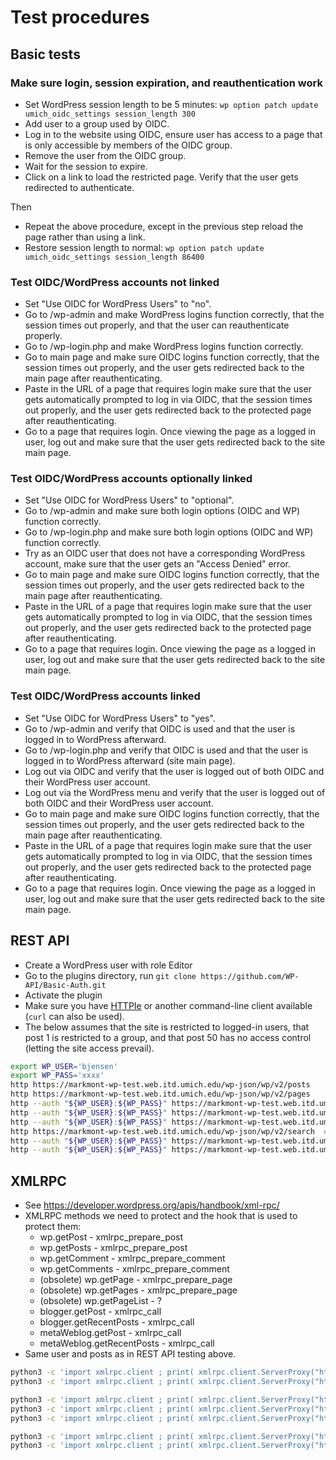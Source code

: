 
# Test procedures

## Basic tests

### Make sure login, session expiration, and reauthentication work

* Set WordPress session length to be 5 minutes: `wp option patch update umich_oidc_settings session_length 300`
* Add user to a group used by OIDC.
* Log in to the website using OIDC, ensure user has access to a page that is only accessible by members of the OIDC group.
* Remove the user from the OIDC group.
* Wait for the session to expire.
* Click on a link to load the restricted page.  Verify that the user gets redirected to authenticate.

Then
* Repeat the above procedure, except in the previous step reload the page rather than using a link.
* Restore session length to normal: `wp option patch update umich_oidc_settings session_length 86400`

### Test OIDC/WordPress accounts not linked

* Set "Use OIDC for WordPress Users" to "no".
* Go to /wp-admin and make WordPress logins function correctly, that the session times out properly, and that the user can reauthenticate properly.
* Go to /wp-login.php and make WordPress logins function correctly.
* Go to main page and make sure OIDC logins function correctly, that the session times out properly, and the user gets redirected back to the main page after reauthenticating.
* Paste in the URL of a page that requires login make sure that the user gets automatically prompted to log in via OIDC, that the session times out properly, and the user gets redirected back to the protected page after reauthenticating.
* Go to a page that requires login.  Once viewing the page as a logged in user, log out and make sure that the user gets redirected back to the site main page.

### Test OIDC/WordPress accounts optionally linked

* Set "Use OIDC for WordPress Users" to "optional".
* Go to /wp-admin and make sure both login options (OIDC and WP) function correctly.
* Go to /wp-login.php and make sure both login options (OIDC and WP) function correctly.
* Try as an OIDC user that does not have a corresponding WordPress account, make sure that the user gets an "Access Denied" error.
* Go to main page and make sure OIDC logins function correctly, that the session times out properly, and the user gets redirected back to the main page after reauthenticating.
* Paste in the URL of a page that requires login make sure that the user gets automatically prompted to log in via OIDC, that the session times out properly, and the user gets redirected back to the protected page after reauthenticating.
* Go to a page that requires login.  Once viewing the page as a logged in user, log out and make sure that the user gets redirected back to the site main page.

### Test OIDC/WordPress accounts linked

* Set "Use OIDC for WordPress Users" to "yes".
* Go to /wp-admin and verify that OIDC is used and that the user is logged in to WordPress afterward.
* Go to /wp-login.php and verify that OIDC is used and that the user is logged in to WordPress afterward (site main page).
* Log out via OIDC and verify that the user is logged out of both OIDC and their WordPress user account.
* Log out via the WordPress menu and verify that the user is logged out of both OIDC and their WordPress user account.
* Go to main page and make sure OIDC logins function correctly, that the session times out properly, and the user gets redirected back to the main page after reauthenticating.
* Paste in the URL of a page that requires login make sure that the user gets automatically prompted to log in via OIDC, that the session times out properly, and the user gets redirected back to the protected page after reauthenticating.
* Go to a page that requires login.  Once viewing the page as a logged in user, log out and make sure that the user gets redirected back to the site main page.


## REST API

* Create a WordPress user with role Editor
* Go to the plugins directory, run `git clone https://github.com/WP-API/Basic-Auth.git`
* Activate the plugin
* Make sure you have [HTTPIe](https://httpie.io/cli) or another command-line client available (`curl` can also be used).
* The below assumes that the site is restricted to logged-in users, that post 1 is restricted to a group, and that post 50 has no access control (letting the site access prevail).
```bash
export WP_USER='bjensen'
export WP_PASS='xxxx'
http https://markmont-wp-test.web.itd.umich.edu/wp-json/wp/v2/posts
http https://markmont-wp-test.web.itd.umich.edu/wp-json/wp/v2/pages
http --auth "${WP_USER}:${WP_PASS}" https://markmont-wp-test.web.itd.umich.edu/wp-json/wp/v2/posts/1  # denied
http --auth "${WP_USER}:${WP_PASS}" https://markmont-wp-test.web.itd.umich.edu/wp-json/wp/v2/posts/50/revisions/  # succeed
http --auth "${WP_USER}:${WP_PASS}" https://markmont-wp-test.web.itd.umich.edu/wp-json/wp/v2/posts/1/revisions/   # denied
http https://markmont-wp-test.web.itd.umich.edu/wp-json/wp/v2/search  # should sshow nothing (if site is restricted to logged in users)
http --auth "${WP_USER}:${WP_PASS}" https://markmont-wp-test.web.itd.umich.edu/wp-json/wp/v2/search  # should only show posts the user has permission to
http --auth "${WP_USER}:${WP_PASS}" https://markmont-wp-test.web.itd.umich.edu/wp-json/wp/v2/search?search=visible  # should not show the hello world post
```

## XMLRPC

* See https://developer.wordpress.org/apis/handbook/xml-rpc/
* XMLRPC methods we need to protect and the hook that is used to protect them:
    * wp.getPost - xmlrpc_prepare_post
    * wp.getPosts - xmlrpc_prepare_post
    * wp.getComment - xmlrpc_prepare_comment
    * wp.getComments - xmlrpc_prepare_comment
    * (obsolete) wp.getPage - xmlrpc_prepare_page
    * (obsolete) wp.getPages - xmlrpc_prepare_page
    * (obsolete) wp.getPageList - ?
    * blogger.getPost - xmlrpc_call
    * blogger.getRecentPosts - xmlrpc_call
    * metaWeblog.getPost - xmlrpc_call
    * metaWeblog.getRecentPosts - xmlrpc_call
* Same user and posts as in REST API testing above.
```bash
python3 -c 'import xmlrpc.client ; print( xmlrpc.client.ServerProxy("https://markmont-wp-test.web.itd.umich.edu/xmlrpc.php").demo.sayHello() );'
python3 -c 'import xmlrpc.client ; print( xmlrpc.client.ServerProxy("https://markmont-wp-test.web.itd.umich.edu/xmlrpc.php").wp.getOptions(0, "bjensen", "5*sInTheSky--") );'

python3 -c 'import xmlrpc.client ; print( xmlrpc.client.ServerProxy("https://markmont-wp-test.web.itd.umich.edu/xmlrpc.php").wp.getPost(0, "bjensen", "5*sInTheSky--", 50) );'  # allow
python3 -c 'import xmlrpc.client ; print( xmlrpc.client.ServerProxy("https://markmont-wp-test.web.itd.umich.edu/xmlrpc.php").wp.getPost(0, "bjensen", "5*sInTheSky--", 1) );'  # deny
python3 -c 'import xmlrpc.client ; print( xmlrpc.client.ServerProxy("https://markmont-wp-test.web.itd.umich.edu/xmlrpc.php").wp.getPosts(0, "bjensen", "5*sInTheSky--") );'  # show only permitted (yes to 50, no to 1)

python3 -c 'import xmlrpc.client ; print( xmlrpc.client.ServerProxy("https://markmont-wp-test.web.itd.umich.edu/xmlrpc.php").wp.getComment(0, "bjensen", "5*sInTheSky--", 1) );'  # deny
python3 -c 'import xmlrpc.client ; print( xmlrpc.client.ServerProxy("https://markmont-wp-test.web.itd.umich.edu/xmlrpc.php").wp.getComments(0, "bjensen", "5*sInTheSky--", ()) );'  # deny
```

